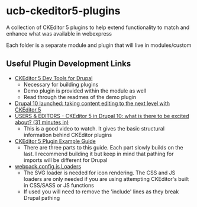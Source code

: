 # ucb-ckeditor5-plugins
A collection of CKEditor 5 plugins to help extend functionality to match and enhance what was available in webexpress

Each folder is a separate module and plugin that will live in modules/custom

## Useful Plugin Development Links
- [CKEditor 5 Dev Tools for Drupal](https://www.drupal.org/project/ckeditor5_dev)
  - Necessary for building plugins
  - Demo plugin is provided within the module as well
  - Read through the readmes of the demo plugin
- [Drupal 10 launched: taking content editing to the next level with CKEditor 5](https://ckeditor.com/blog/drupal-10-launched-taking-content-editing-to-the-next-level-with-ckeditor-5/)
- [USERS & EDITORS - CKEditor 5 in Drupal 10: what is there to be excited about? (31 minutes in)](https://youtu.be/SXFAxlHTbn8?t=1862)
  - This is a good video to watch. It gives the basic structural information behind CKEditor plugins
- [CKEditor 5 Plugin Example Guide](https://ckeditor.com/docs/ckeditor5/latest/framework/guides/plugins/abbreviation-plugin/abbreviation-plugin-level-1.html)
  - There are three parts to this guide. Each part slowly builds on the last. I recommend building it but keep in mind that pathing for imports will be different for Drupal
- [webpack.config.js Loaders](https://github.com/ckeditor/ckeditor5/issues/139#issuecomment-286556558)
  - The SVG loader is needed for icon rendering. The CSS and JS loaders are only needed if you are using attempting CKEditor's built in CSS/SASS or JS functions
  - If used you will need to remove the 'include' lines as they break Drupal pathing
